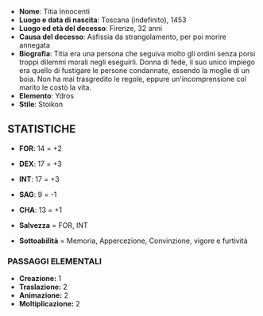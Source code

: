 - **Nome**: Titia Innocenti
- **Luogo e data di nascita**: Toscana (indefinito), 1453
- **Luogo ed età del decesso**: Firenze, 32 anni
- **Causa del decesso**: Asfissia da strangolamento, per poi morire annegata
- **Biografia**: Titia era una persona che seguiva molto gli ordini senza porsi troppi dilemmi morali negli eseguirli. Donna di fede, il suo unico impiego era quello di fustigare le persone condannate, essendo la moglie di un boia. Non ha mai trasgredito le regole, eppure un'incomprensione col marito le costò la vita. 
- **Elemento**: Ydros
- **Stile**: Stoikon

## STATISTICHE

- **FOR**: 14 = +2
- **DEX**: 17 = +3
- **INT**: 17 = +3
- **SAG**: 9 = -1
- **CHA**: 13 = +1

- **Salvezza** = FOR, INT
- **Sottoabilità**  = Memoria, Appercezione, Convinzione, vigore e furtività
### PASSAGGI ELEMENTALI

- **Creazione:** 1
- **Traslazione:** 2 
- **Animazione:** 2
- **Moltiplicazione:** 2

